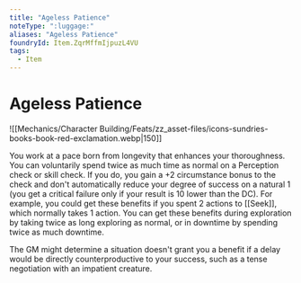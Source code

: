 ```yaml
---
title: "Ageless Patience"
noteType: ":luggage:"
aliases: "Ageless Patience"
foundryId: Item.ZqrMffmIjpuzL4VU
tags:
  - Item
---
```


# Ageless Patience
![[Mechanics/Character Building/Feats/zz_asset-files/icons-sundries-books-book-red-exclamation.webp|150]]

You work at a pace born from longevity that enhances your thoroughness. You can voluntarily spend twice as much time as normal on a Perception check or skill check. If you do, you gain a +2 circumstance bonus to the check and don't automatically reduce your degree of success on a natural 1 (you get a critical failure only if your result is 10 lower than the DC). For example, you could get these benefits if you spent 2 actions to [[Seek]], which normally takes 1 action. You can get these benefits during exploration by taking twice as long exploring as normal, or in downtime by spending twice as much downtime.

The GM might determine a situation doesn't grant you a benefit if a delay would be directly counterproductive to your success, such as a tense negotiation with an impatient creature.
